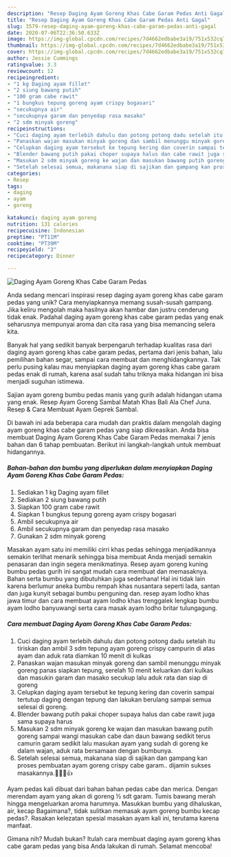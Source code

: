 ```yaml
---
description: "Resep Daging Ayam Goreng Khas Cabe Garam Pedas Anti Gagal"
title: "Resep Daging Ayam Goreng Khas Cabe Garam Pedas Anti Gagal"
slug: 3579-resep-daging-ayam-goreng-khas-cabe-garam-pedas-anti-gagal
date: 2020-07-06T22:36:50.633Z
image: https://img-global.cpcdn.com/recipes/7d4662edbabe3a19/751x532cq70/daging-ayam-goreng-khas-cabe-garam-pedas-foto-resep-utama.jpg
thumbnail: https://img-global.cpcdn.com/recipes/7d4662edbabe3a19/751x532cq70/daging-ayam-goreng-khas-cabe-garam-pedas-foto-resep-utama.jpg
cover: https://img-global.cpcdn.com/recipes/7d4662edbabe3a19/751x532cq70/daging-ayam-goreng-khas-cabe-garam-pedas-foto-resep-utama.jpg
author: Jessie Cummings
ratingvalue: 3.3
reviewcount: 12
recipeingredient:
- "1 kg Daging ayam fillet"
- "2 siung bawang putih"
- "100 gram cabe rawit"
- "1 bungkus tepung goreng ayam crispy bogasari"
- "secukupnya air"
- "secukupnya garam dan penyedap rasa masako"
- "2 sdm minyak goreng"
recipeinstructions:
- "Cuci daging ayam terlebih dahulu dan potong potong dadu setelah itu tiriskan dan ambil 3 sdm tepung ayam goreng crispy campurin di atas ayam dan aduk rata diamkan 10 menit di kulkas"
- "Panaskan wajan masukan minyak goreng dan sambil menunggu minyak goreng panas siapkan tepung, serelah 10 menit keluarkan dari kulkas dan masukin garam dan masako secukup lalu aduk rata dan siap di goreng"
- "Celupkan daging ayam tersebut ke tepung kering dan coverin sampai tertutup daging dengan tepung dan lakukan berulang sampai semua selesai di goreng."
- "Blender bawang putih pakai choper supaya halus dan cabe rawit juga sama supaya harus"
- "Masukan 2 sdm minyak goreng ke wajan dan masukan bawang putih goreng sampai wangi masukan cabe dan daun bawang sedikit terus camurin garam sedikit lalu masukan ayam yang sudah di goreng ke dalam wajan, aduk rata bersamaan dengan bumbunya."
- "Setelah selesai semua, makanana siap di sajikan dan gampang kan proses pembuatan ayam goreng crispy cabe garam.. dijamin sukses masakannya.🤩🤩🤩👍"
categories:
- Resep
tags:
- daging
- ayam
- goreng

katakunci: daging ayam goreng 
nutrition: 131 calories
recipecuisine: Indonesian
preptime: "PT11M"
cooktime: "PT39M"
recipeyield: "3"
recipecategory: Dinner

---
```



![Daging Ayam Goreng Khas Cabe Garam Pedas](https://img-global.cpcdn.com/recipes/7d4662edbabe3a19/751x532cq70/daging-ayam-goreng-khas-cabe-garam-pedas-foto-resep-utama.jpg)

Anda sedang mencari inspirasi resep daging ayam goreng khas cabe garam pedas yang unik? Cara menyiapkannya memang susah-susah gampang. Jika keliru mengolah maka hasilnya akan hambar dan justru cenderung tidak enak. Padahal daging ayam goreng khas cabe garam pedas yang enak seharusnya mempunyai aroma dan cita rasa yang bisa memancing selera kita.

Banyak hal yang sedikit banyak berpengaruh terhadap kualitas rasa dari daging ayam goreng khas cabe garam pedas, pertama dari jenis bahan, lalu pemilihan bahan segar, sampai cara membuat dan menghidangkannya. Tak perlu pusing kalau mau menyiapkan daging ayam goreng khas cabe garam pedas enak di rumah, karena asal sudah tahu triknya maka hidangan ini bisa menjadi suguhan istimewa.

Sajian ayam goreng bumbu pedas manis yang gurih adalah hidangan utama yang enak. Resep Ayam Goreng Sambal Matah Khas Bali Ala Chef Juna. Resep &amp; Cara Membuat Ayam Geprek Sambal.


Di bawah ini ada beberapa cara mudah dan praktis dalam mengolah daging ayam goreng khas cabe garam pedas yang siap dikreasikan. Anda bisa membuat Daging Ayam Goreng Khas Cabe Garam Pedas memakai 7 jenis bahan dan 6 tahap pembuatan. Berikut ini langkah-langkah untuk membuat hidangannya.

<!--inarticleads1-->

##### Bahan-bahan dan bumbu yang diperlukan dalam menyiapkan Daging Ayam Goreng Khas Cabe Garam Pedas:

1. Sediakan 1 kg Daging ayam fillet
1. Sediakan 2 siung bawang putih
1. Siapkan 100 gram cabe rawit
1. Siapkan 1 bungkus tepung goreng ayam crispy bogasari
1. Ambil secukupnya air
1. Ambil secukupnya garam dan penyedap rasa masako
1. Gunakan 2 sdm minyak goreng


Masakan ayam satu ini memiliki cirri khas pedas sehingga menjadikannya semakin terlihat menarik sehingga bisa membuat Anda menjadi semakin penasaran dan ingin segera menikmatinya. Resep ayam goreng kuning bumbu pedas gurih ini sangat mudah cara membuat dan memasaknya. Bahan serta bumbu yang dibutuhkan juga sederhana! Hal ini tidak lain karena berlumur aneka bumbu rempah khas nusantara seperti lada, santan dan juga kunyit sebagai bumbu penguning dan. resep ayam lodho khas jawa timur dan cara membuat ayam lodho khas trenggalek lengkap bumbu ayam lodho banyuwangi serta cara masak ayam lodho britar tulungagung. 

<!--inarticleads2-->

##### Cara membuat Daging Ayam Goreng Khas Cabe Garam Pedas:

1. Cuci daging ayam terlebih dahulu dan potong potong dadu setelah itu tiriskan dan ambil 3 sdm tepung ayam goreng crispy campurin di atas ayam dan aduk rata diamkan 10 menit di kulkas
1. Panaskan wajan masukan minyak goreng dan sambil menunggu minyak goreng panas siapkan tepung, serelah 10 menit keluarkan dari kulkas dan masukin garam dan masako secukup lalu aduk rata dan siap di goreng
1. Celupkan daging ayam tersebut ke tepung kering dan coverin sampai tertutup daging dengan tepung dan lakukan berulang sampai semua selesai di goreng.
1. Blender bawang putih pakai choper supaya halus dan cabe rawit juga sama supaya harus
1. Masukan 2 sdm minyak goreng ke wajan dan masukan bawang putih goreng sampai wangi masukan cabe dan daun bawang sedikit terus camurin garam sedikit lalu masukan ayam yang sudah di goreng ke dalam wajan, aduk rata bersamaan dengan bumbunya.
1. Setelah selesai semua, makanana siap di sajikan dan gampang kan proses pembuatan ayam goreng crispy cabe garam.. dijamin sukses masakannya.🤩🤩🤩👍


Ayam pedas kali dibuat dari bahan bahan pedas cabe dan merica. Dengan merendam ayam yang akan di goreng ½ sdt garam. Tumis bawang merah hingga mengeluarkan aroma harumnya. Masukkan bumbu yang dihaluskan, air, kecap Bagaimana?, tidak sulitkan memasak ayam goreng bumbu kecap pedas?. Rasakan kelezatan spesial masakan ayam kali ini, terutama karena manfaat. 

Gimana nih? Mudah bukan? Itulah cara membuat daging ayam goreng khas cabe garam pedas yang bisa Anda lakukan di rumah. Selamat mencoba!
